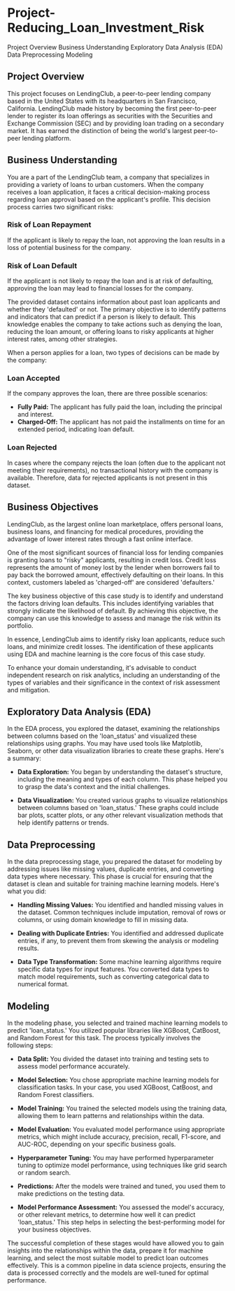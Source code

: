 # Project-Reducing_Loan_Investment_Risk

Project Overview
Business Understanding
Exploratory Data Analysis (EDA)
Data Preprocessing
Modeling

## Project Overview

This project focuses on LendingClub, a peer-to-peer lending company based in the United States with its headquarters in San Francisco, California. LendingClub made history by becoming the first peer-to-peer lender to register its loan offerings as securities with the Securities and Exchange Commission (SEC) and by providing loan trading on a secondary market. It has earned the distinction of being the world's largest peer-to-peer lending platform.

## Business Understanding

You are a part of the LendingClub team, a company that specializes in providing a variety of loans to urban customers. When the company receives a loan application, it faces a critical decision-making process regarding loan approval based on the applicant's profile. This decision process carries two significant risks:

### Risk of Loan Repayment

If the applicant is likely to repay the loan, not approving the loan results in a loss of potential business for the company.

### Risk of Loan Default

If the applicant is not likely to repay the loan and is at risk of defaulting, approving the loan may lead to financial losses for the company.

The provided dataset contains information about past loan applicants and whether they 'defaulted' or not. The primary objective is to identify patterns and indicators that can predict if a person is likely to default. This knowledge enables the company to take actions such as denying the loan, reducing the loan amount, or offering loans to risky applicants at higher interest rates, among other strategies.

When a person applies for a loan, two types of decisions can be made by the company:

### Loan Accepted

If the company approves the loan, there are three possible scenarios:

- **Fully Paid:** The applicant has fully paid the loan, including the principal and interest.
- **Charged-Off:** The applicant has not paid the installments on time for an extended period, indicating loan default.

### Loan Rejected

In cases where the company rejects the loan (often due to the applicant not meeting their requirements), no transactional history with the company is available. Therefore, data for rejected applicants is not present in this dataset.

## Business Objectives

LendingClub, as the largest online loan marketplace, offers personal loans, business loans, and financing for medical procedures, providing the advantage of lower interest rates through a fast online interface.

One of the most significant sources of financial loss for lending companies is granting loans to "risky" applicants, resulting in credit loss. Credit loss represents the amount of money lost by the lender when borrowers fail to pay back the borrowed amount, effectively defaulting on their loans. In this context, customers labeled as 'charged-off' are considered 'defaulters.'

The key business objective of this case study is to identify and understand the factors driving loan defaults. This includes identifying variables that strongly indicate the likelihood of default. By achieving this objective, the company can use this knowledge to assess and manage the risk within its portfolio.

In essence, LendingClub aims to identify risky loan applicants, reduce such loans, and minimize credit losses. The identification of these applicants using EDA and machine learning is the core focus of this case study.

To enhance your domain understanding, it's advisable to conduct independent research on risk analytics, including an understanding of the types of variables and their significance in the context of risk assessment and mitigation.


## Exploratory Data Analysis (EDA)

In the EDA process, you explored the dataset, examining the relationships between columns based on the 'loan_status' and visualized these relationships using graphs. You may have used tools like Matplotlib, Seaborn, or other data visualization libraries to create these graphs. Here's a summary:

- **Data Exploration:** You began by understanding the dataset's structure, including the meaning and types of each column. This phase helped you to grasp the data's context and the initial challenges.

- **Data Visualization:** You created various graphs to visualize relationships between columns based on 'loan_status.' These graphs could include bar plots, scatter plots, or any other relevant visualization methods that help identify patterns or trends.

## Data Preprocessing

In the data preprocessing stage, you prepared the dataset for modeling by addressing issues like missing values, duplicate entries, and converting data types where necessary. This phase is crucial for ensuring that the dataset is clean and suitable for training machine learning models. Here's what you did:

- **Handling Missing Values:** You identified and handled missing values in the dataset. Common techniques include imputation, removal of rows or columns, or using domain knowledge to fill in missing data.

- **Dealing with Duplicate Entries:** You identified and addressed duplicate entries, if any, to prevent them from skewing the analysis or modeling results.

- **Data Type Transformation:** Some machine learning algorithms require specific data types for input features. You converted data types to match model requirements, such as converting categorical data to numerical format.

## Modeling

In the modeling phase, you selected and trained machine learning models to predict 'loan_status.' You utilized popular libraries like XGBoost, CatBoost, and Random Forest for this task. The process typically involves the following steps:

- **Data Split:** You divided the dataset into training and testing sets to assess model performance accurately.

- **Model Selection:** You chose appropriate machine learning models for classification tasks. In your case, you used XGBoost, CatBoost, and Random Forest classifiers.

- **Model Training:** You trained the selected models using the training data, allowing them to learn patterns and relationships within the data.

- **Model Evaluation:** You evaluated model performance using appropriate metrics, which might include accuracy, precision, recall, F1-score, and AUC-ROC, depending on your specific business goals.

- **Hyperparameter Tuning:** You may have performed hyperparameter tuning to optimize model performance, using techniques like grid search or random search.

- **Predictions:** After the models were trained and tuned, you used them to make predictions on the testing data.

- **Model Performance Assessment:** You assessed the model's accuracy, or other relevant metrics, to determine how well it can predict 'loan_status.' This step helps in selecting the best-performing model for your business objectives.

The successful completion of these stages would have allowed you to gain insights into the relationships within the data, prepare it for machine learning, and select the most suitable model to predict loan outcomes effectively. This is a common pipeline in data science projects, ensuring the data is processed correctly and the models are well-tuned for optimal performance.
